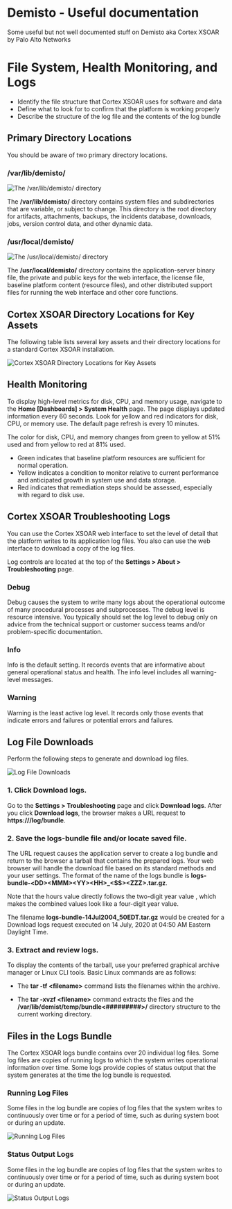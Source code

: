 # Demisto - Useful documentation
Some useful but not well documented stuff on Demisto aka Cortex XSOAR by Palo Alto Networks

# File System, Health Monitoring, and Logs
- Identify the file structure that Cortex XSOAR uses for software and data
- Define what to look for to confirm that the platform is working properly
- Describe the structure of the log file and the contents of the log bundle

## Primary Directory Locations
You should be aware of two primary directory locations.
### /var/lib/demisto/

![The /var/lib/demisto/ directory](.\img\var-lib-demisto.png)

The **/var/lib/demisto/** directory contains system files and subdirectories that are variable, or subject to change. This 
directory is the root directory for artifacts, attachments, backups, the incidents database, downloads, jobs, version 
control data, and other dynamic data.

### /usr/local/demisto/

![The /usr/local/demisto/ directory](.\img\usr-local-demisto.png)

The **/usr/local/demisto/** directory contains the application-server binary file, the private and public keys for the web 
interface, the license file, baseline platform content (resource files), and other distributed support files for running 
the web interface and other core functions.

## Cortex XSOAR Directory Locations for Key Assets
The following table lists several key assets and their directory locations for a standard Cortex XSOAR installation.

![Cortex XSOAR Directory Locations for Key Assets](.\img\directories.png)

## Health Monitoring
To display high-level metrics for disk, CPU, and memory usage, navigate to the **Home [Dashboards] > System Health** page. 
The page displays updated information every 60 seconds. Look for yellow and red indicators for disk, CPU, or memory use. 
The default page refresh is every 10 minutes. 

The color for disk, CPU, and memory changes from green to yellow at 51% used and from yellow to red at 81% used. 

- Green indicates that baseline platform resources are sufficient for normal operation.
- Yellow indicates a condition to monitor relative to current performance and anticipated growth in system use and data 
storage.
- Red indicates that remediation steps should be assessed, especially with regard to disk use.

## Cortex XSOAR Troubleshooting Logs
You can use the Cortex XSOAR web interface to set the level of detail that the platform writes to its application log 
files. You also can use the web interface to download a copy of the log files. 

Log controls are located at the top of the **Settings > About > Troubleshooting** page.

### Debug
Debug causes the system to write many logs about the operational outcome of many procedural processes and subprocesses. 
The debug level is resource intensive. You typically should set the log level to debug only on advice from the technical 
support or customer success teams and/or problem-specific documentation.

### Info
Info is the default setting. It records events that are informative about general operational status and health. The 
info level includes all warning-level messages.

### Warning
Warning is the least active log level. It records only those events that indicate errors and failures or potential 
errors and failures.

## Log File Downloads
Perform the following steps to generate and download log files. 

![Log File Downloads](.\img\logs-download.png)

### 1. Click Download logs.
Go to the **Settings > Troubleshooting** page and click **Download logs**. After you click **Download logs**, the 
browser makes a URL request to **https://<server-name-or-IP-address>/log/bundle**. 

### 2. Save the logs-bundle file and/or locate saved file. 
The URL request causes the application server to create a log bundle and return to the browser a tarball that contains 
the prepared logs. Your web browser will handle the download file based on its standard methods and your user settings.
The format of the name of the logs bundle is **logs-bundle-\<DD>\<MMM>\<YY>\<HH>_\<SS>\<ZZZ>.tar.gz**.

Note that the hours value <HH> directly follows the two-digit year value <YY>, which makes the combined values look 
like a four-digit year value.

The filename **logs-bundle-14Jul2004_50EDT.tar.gz** would be created for a Download logs request executed on 14 July, 
2020 at 04:50 AM Eastern Daylight Time.

### 3. Extract and review logs.
To display the contents of the tarball, use your preferred graphical archive manager or Linux CLI tools. Basic Linux 
commands are as follows:

- The **tar -tf \<filename>** command lists the filenames within the archive. 

- The **tar -xvzf \<filename>** command extracts the files and the **/var/lib/demist/temp/bundle<#########>/** directory 
structure to the current working directory.

## Files in the Logs Bundle
The Cortex XSOAR logs bundle contains over 20 individual log files. Some log files are copies of running logs to which 
the system writes operational information over time. Some logs provide copies of status output that the system generates 
at the time the log bundle is requested.

### Running Log Files
Some files in the log bundle are copies of log files that the system writes to continuously over time or for a period of 
time, such as during system boot or during an update.

![Running Log Files](.\img\running-logs.png)

### Status Output Logs
Some files in the log bundle are copies of log files that the system writes to continuously over time or for a period of 
time, such as during system boot or during an update.

![Status Output Logs](.\img\status-output-logs.png)
